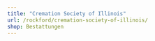 ```yaml
---
title: "Cremation Society of Illinois"
url: /rockford/cremation-society-of-illinois/
shop: Bestattungen
---
```

